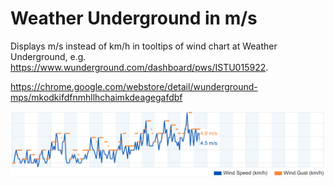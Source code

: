 # Weather Underground in m/s

Displays m/s instead of km/h in tooltips of wind chart at Weather Underground, e.g. https://www.wunderground.com/dashboard/pws/ISTU015922.

https://chrome.google.com/webstore/detail/wunderground-mps/mkodkifdfnmhllhchaimkdeagegafdbf

![Screenshot](screenshot.png)
